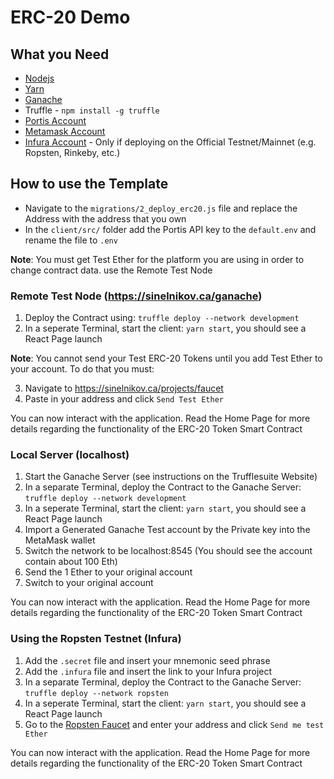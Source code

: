 # ERC-20 Demo

## What you Need

-   [Nodejs](https://nodejs.org/en/)
-   [Yarn](https://yarnpkg.com/getting-started/install/)
-   [Ganache](https://www.trufflesuite.com/ganache/)
-   Truffle - `npm install -g truffle`
-   [Portis Account](https://portis.io/)
-   [Metamask Account](https://metamask.io/)
-   [Infura Account](https://infura.io/) - Only if deploying on the Official Testnet/Mainnet (e.g. Ropsten, Rinkeby, etc.)

## How to use the Template

-   Navigate to the `migrations/2_deploy_erc20.js` file and replace the Address with the address that you own
-   In the `client/src/` folder add the Portis API key to the `default.env` and rename the file to `.env`

**Note**: You must get Test Ether for the platform you are using in order to change contract data. use the Remote Test Node

### Remote Test Node (https://sinelnikov.ca/ganache)

1. Deploy the Contract using: `truffle deploy --network development`
2. In a seperate Terminal, start the client: `yarn start`, you should see a React Page launch

**Note**: You cannot send your Test ERC-20 Tokens until you add Test Ether to your account. To do that you must:

3. Navigate to https://sinelnikov.ca/projects/faucet
4. Paste in your address and click `Send Test Ether`

You can now interact with the application. Read the Home Page for more details regarding the functionality of the ERC-20 Token Smart Contract

### Local Server (localhost)

1. Start the Ganache Server (see instructions on the Trufflesuite Website)
2. In a separate Terminal, deploy the Contract to the Ganache Server: `truffle deploy --network development`
3. In a seperate Terminal, start the client: `yarn start`, you should see a React Page launch
4. Import a Generated Ganache Test account by the Private key into the MetaMask wallet
5. Switch the network to be localhost:8545 (You should see the account contain about 100 Eth)
6. Send the 1 Ether to your original account
7. Switch to your original account

You can now interact with the application. Read the Home Page for more details regarding the functionality of the ERC-20 Token Smart Contract

### Using the Ropsten Testnet (Infura)

1. Add the `.secret` file and insert your mnemonic seed phrase
2. Add the `.infura` file and insert the link to your Infura project
3. In a separate Terminal, deploy the Contract to the Ganache Server: `truffle deploy --network ropsten`
4. In a seperate Terminal, start the client: `yarn start`, you should see a React Page launch
5. Go to the [Ropsten Faucet](https://faucet.ropsten.be/) and enter your address and click `Send me test Ether`

You can now interact with the application. Read the Home Page for more details regarding the functionality of the ERC-20 Token Smart Contract
